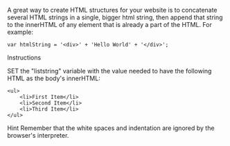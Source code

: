 A great way to create HTML structures for your website is to concatenate several HTML strings in a single, bigger html string, then append that string to the innerHTML of any element that is already a part of the HTML. For example:

    var htmlString = '<div>' + 'Hello World' + '</div>';

Instructions

SET the "liststring" variable with the value needed to have the following HTML as the body's innerHTML:

    <ul>
        <li>First Item</li>
        <li>Second Item</li>
        <li>Third Item</li>
    </ul>

Hint
Remember that the white spaces and indentation are ignored by the browser's interpreter.